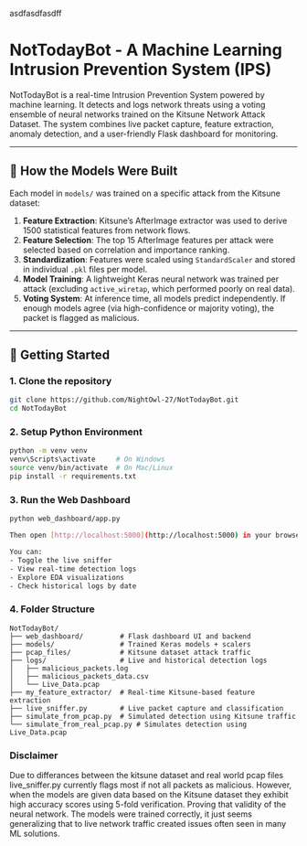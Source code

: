 asdfasdfasdff

# NotTodayBot - A Machine Learning Intrusion Prevention System (IPS)

NotTodayBot is a real-time Intrusion Prevention System powered by machine learning. It detects and logs network threats using a voting ensemble of neural networks trained on the Kitsune Network Attack Dataset. The system combines live packet capture, feature extraction, anomaly detection, and a user-friendly Flask dashboard for monitoring.

---

## 🧠 How the Models Were Built

Each model in `models/` was trained on a specific attack from the Kitsune dataset:

1. **Feature Extraction**: Kitsune’s AfterImage extractor was used to derive 1500 statistical features from network flows.
2. **Feature Selection**: The top 15 AfterImage features per attack were selected based on correlation and importance ranking.
3. **Standardization**: Features were scaled using `StandardScaler` and stored in individual `.pkl` files per model.
4. **Model Training**: A lightweight Keras neural network was trained per attack (excluding `active_wiretap`, which performed poorly on real data).
5. **Voting System**: At inference time, all models predict independently. If enough models agree (via high-confidence or majority voting), the packet is flagged as malicious.

---

## 🚀 Getting Started

### 1. Clone the repository

```bash
git clone https://github.com/NightOwl-27/NotTodayBot.git
cd NotTodayBot
```

### 2. Setup Python Environment

```bash
python -m venv venv
venv\Scripts\activate     # On Windows
source venv/bin/activate  # On Mac/Linux
pip install -r requirements.txt
```

### 3. Run the Web Dashboard

```bash
python web_dashboard/app.py

Then open [http://localhost:5000](http://localhost:5000) in your browser.

You can:
- Toggle the live sniffer
- View real-time detection logs
- Explore EDA visualizations
- Check historical logs by date
```
### 4. Folder Structure

```
NotTodayBot/
├── web_dashboard/         # Flask dashboard UI and backend
├── models/                # Trained Keras models + scalers
├── pcap_files/            # Kitsune dataset attack traffic
├── logs/                  # Live and historical detection logs
│   ├── malicious_packets.log
│   ├── malicious_packets_data.csv
│   └── Live_Data.pcap
├── my_feature_extractor/  # Real-time Kitsune-based feature extraction
├── live_sniffer.py        # Live packet capture and classification
├── simulate_from_pcap.py  # Simulated detection using Kitsune traffic
└── simulate_from_real_pcap.py # Simulates detection using Live_Data.pcap
```

### Disclaimer
Due to differances between the kitsune dataset and real world pcap files live_sniffer.py
currently flags most if not all packets as malicious. However, when the models are given
data based on the Kitsune dataset they exhibit high accuracy scores using 5-fold 
verification. Proving that validity of the neural network. The models were trained
correctly, it just seems generalizing that to live network traffic created issues
often seen in many ML solutions. 






